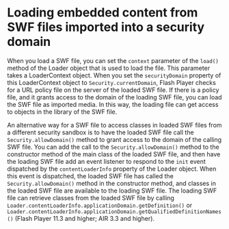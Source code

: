 # Loading embedded content from SWF files imported into a security domain

<div>

When you load a SWF file, you can set the `context` parameter of the `load()`
method of the Loader object that is used to load the file. This parameter takes
a LoaderContext object. When you set the `securityDomain` property of this
LoaderContext object to `Security.currentDomain`, Flash Player checks for a URL
policy file on the server of the loaded SWF file. If there is a policy file, and
it grants access to the domain of the loading SWF file, you can load the SWF
file as imported media. In this way, the loading file can get access to objects
in the library of the SWF file.

An alternative way for a SWF file to access classes in loaded SWF files from a
different security sandbox is to have the loaded SWF file call the
`Security.allowDomain()` method to grant access to the domain of the calling SWF
file. You can add the call to the `Security.allowDomain()` method to the
constructor method of the main class of the loaded SWF file, and then have the
loading SWF file add an event listener to respond to the `init` event dispatched
by the `contentLoaderInfo` property of the Loader object. When this event is
dispatched, the loaded SWF file has called the `Security.allowDomain()` method
in the constructor method, and classes in the loaded SWF file are available to
the loading SWF file. The loading SWF file can retrieve classes from the loaded
SWF file by calling `Loader.contentLoaderInfo.applicationDomain.getDefinition()`
or `Loader.contentLoaderInfo.applicationDomain.getQualifiedDefinitionNames()`
(Flash Player 11.3 and higher; AIR 3.3 and higher).

</div>

<div>

<div>

</div>

</div>
